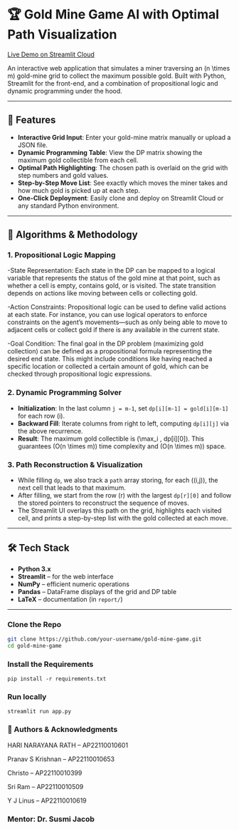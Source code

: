 # 🏆 Gold Mine Game AI with Optimal Path Visualization

[Live Demo on Streamlit Cloud](https://gold-mine-ai-project.streamlit.app)

An interactive web application that simulates a miner traversing an \(n \times m\) gold-mine grid to collect the maximum possible gold. Built with Python, Streamlit for the front-end, and a combination of propositional logic and dynamic programming under the hood.

---

## 🚀 Features

- **Interactive Grid Input**: Enter your gold-mine matrix manually or upload a JSON file.  
- **Dynamic Programming Table**: View the DP matrix showing the maximum gold collectible from each cell.  
- **Optimal Path Highlighting**: The chosen path is overlaid on the grid with step numbers and gold values.  
- **Step-by-Step Move List**: See exactly which moves the miner takes and how much gold is picked up at each step.  
- **One-Click Deployment**: Easily clone and deploy on Streamlit Cloud or any standard Python environment.

---

## 🧠 Algorithms & Methodology

### 1. Propositional Logic Mapping
-State Representation: Each state in the DP can be mapped to a logical variable that represents the status of the gold mine at that point, such as whether a cell is empty, contains gold, or is visited. The state transition depends on actions like moving between cells or collecting gold.

-Action Constraints: Propositional logic can be used to define valid actions at each state. For instance, you can use logical operators to enforce constraints on the agent’s movements—such as only being able to move to adjacent cells or collect gold if there is any available in the current state.

-Goal Condition: The final goal in the DP problem (maximizing gold collection) can be defined as a propositional formula representing the desired end state. This might include conditions like having reached a specific location or collected a certain amount of gold, which can be checked through propositional logic expressions.
### 2. Dynamic Programming Solver
- **Initialization**: In the last column `j = m-1`, set `dp[i][m-1] = gold[i][m-1]` for each row \(i\).  
- **Backward Fill**: Iterate columns from right to left, computing `dp[i][j]` via the above recurrence.  
- **Result**: The maximum gold collectible is \(\max_i \, dp[i][0]\).
This guarantees \(O(n \times m)\) time complexity and \(O(n \times m)\) space.
### 3. Path Reconstruction & Visualization

- While filling `dp`, we also track a `path` array storing, for each \((i,j)\), the next cell that leads to that maximum.  
- After filling, we start from the row \(r\) with the largest `dp[r][0]` and follow the stored pointers to reconstruct the sequence of moves.  
- The Streamlit UI overlays this path on the grid, highlights each visited cell, and prints a step-by-step list with the gold collected at each move.

---

## 🛠 Tech Stack

- **Python 3.x**  
- **Streamlit** – for the web interface  
- **NumPy** – efficient numeric operations  
- **Pandas** – DataFrame displays of the grid and DP table  
- **LaTeX** – documentation (in `report/`)  

---

### Clone the Repo

```bash
git clone https://github.com/your-username/gold-mine-game.git
cd gold-mine-game
```

### Install the Requirements 
```
pip install -r requirements.txt
```

### Run locally
```
streamlit run app.py
```

### 👥 Authors & Acknowledgments
HARI NARAYANA RATH – AP22110010601

Pranav S Krishnan – AP22110010653

Christo – AP22110010399

Sri Ram – AP22110010509

Y J Linus – AP22110010619

### Mentor: Dr. Susmi Jacob

